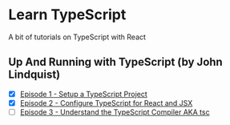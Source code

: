 # Learn TypeScript
A bit of tutorials on TypeScript with React

## Up And Running with TypeScript (by John Lindquist)
- [x] [Episode 1 - Setup a TypeScript Project](https://egghead.io/lessons/typescript-setup-a-typescript-project)
- [x] [Episode 2 - Configure TypeScript for React and JSX](https://egghead.io/lessons/react-configure-typescript-for-react-and-jsx)
- [ ] [Episode 3 - Understand the TypeScript Compiler AKA tsc](https://egghead.io/lessons/typescript-understand-the-typescript-compiler-aka-tsc)
